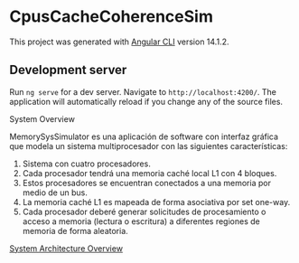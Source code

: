 # CpusCacheCoherenceSim

This project was generated with [Angular CLI](https://github.com/angular/angular-cli) version 14.1.2.

## Development server

Run `ng serve` for a dev server. Navigate to `http://localhost:4200/`. The application will automatically reload if you change any of the source files.

System Overview

MemorySysSimulator es una aplicación de software con interfaz gráfica que modela un sistema multiprocesador con las siguientes características:
1. Sistema con cuatro procesadores.
2. Cada procesador tendrá una memoria caché local L1 con 4 bloques.
3. Estos procesadores se encuentran conectados a una memoria por medio de un bus.
4. La memoria caché L1 es mapeada de forma asociativa por set one-way.
5. Cada procesador deberé generar solicitudes de procesamiento o acceso a memoria (lectura
o escritura) a diferentes regiones de memoria de forma aleatoria.

[System Architecture Overview](docs/architecture.png)


